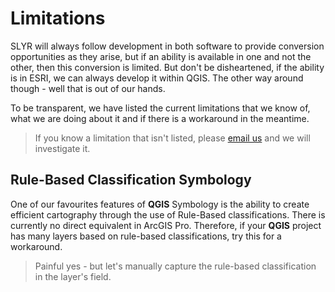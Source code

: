 # Limitations #
SLYR will always follow development in both software to provide conversion opportunities as they arise, but if an ability is available in one and not the other, then this conversion is limited. But don't be disheartened, if the ability is in ESRI, we can always develop it within QGIS. The other way around though - well that is out of our hands. 

To be transparent, we have listed the current limitations that we know of, what we are doing about it and if there is a workaround in the meantime. 
>If you know a limitation that isn't listed, please [email us](info@north-road.com) and we will investigate it. 
## Rule-Based Classification Symbology ##
One of our favourites features of **QGIS** Symbology is the ability to create efficient cartography through the use of Rule-Based classifications. There is currently no direct equivalent in ArcGIS Pro. Therefore, if your **QGIS** project has many layers based on rule-based classifications, try this for a workaround. 
> Painful yes - but let's manually capture the rule-based classification in the layer's  field. 

